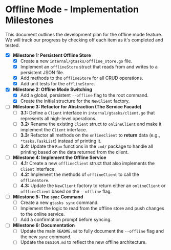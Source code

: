 # Offline Mode - Implementation Milestones

This document outlines the development plan for the offline mode feature. We will track our progress by checking off each item as it's completed and tested.

- [x] **Milestone 1: Persistent Offline Store**
  - [x] Create a new `internal/gtasks/offline_store.go` file.
  - [x] Implement an `offlineStore` struct that reads from and writes to a persistent JSON file.
  - [x] Add methods to the `offlineStore` for all CRUD operations.
  - [x] Add unit tests for the `offlineStore`.

- [x] **Milestone 2: Offline Mode Switching**
  - [x] Add a global, persistent `--offline` flag to the root command.
  - [x] Create the initial structure for the `NewClient` factory.

- [ ] **Milestone 3: Refactor for Abstraction (The Service Facade)**
  - [ ] **3.1:** Define a `Client` interface in `internal/gtasks/client.go` that represents all high-level operations.
  - [ ] **3.2:** Rename the existing `Client` struct to `onlineClient` and make it implement the `Client` interface.
  - [ ] **3.3:** Refactor all methods on the `onlineClient` to **return** data (e.g., `*tasks.TaskList`) instead of printing it.
  - [ ] **3.4:** Update the `Run` functions in the `cmd/` package to handle all printing based on the data returned from the client.

- [ ] **Milestone 4: Implement the Offline Service**
  - [ ] **4.1:** Create a new `offlineClient` struct that also implements the `Client` interface.
  - [ ] **4.2:** Implement the methods of `offlineClient` to call the `offlineStore`.
  - [ ] **4.3:** Update the `NewClient` factory to return either an `onlineClient` or `offlineClient` based on the `--offline` flag.

- [ ] **Milestone 5: The `sync` Command**
  - [ ] Create a new `gtasks sync` command.
  - [ ] Implement the logic to read from the offline store and push changes to the online service.
  - [ ] Add a confirmation prompt before syncing.

- [ ] **Milestone 6: Documentation**
  - [ ] Update the main `README.md` to fully document the `--offline` flag and the new `sync` command.
  - [ ] Update the `DESIGN.md` to reflect the new offline architecture.